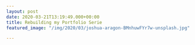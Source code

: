 ```yaml
---
layout: post
date: 2020-03-21T13:19:49.000+00:00
title: Rebuilding my Portfolio Serie
featured_image: "/img/2020/03/joshua-aragon-BMnhuwFYr7w-unsplash.jpg"

---
```

